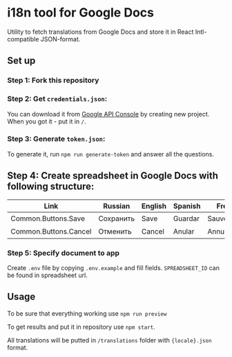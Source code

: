 # i18n tool for Google Docs

Utility to fetch translations from Google Docs and store it in React Intl-compatible JSON-format.  

## Set up

### Step 1: Fork this repository

### Step 2: Get `credentials.json`:

You can download it from [Google API Console](https://console.developers.google.com/apis/library) by creating new project. When you got it - put it in `/`.

### Step 3: Generate `token.json`:

To generate it, run `npm run generate-token` and answer all the questions.

## Step 4: Create spreadsheet in Google Docs with following structure:

| Link | Russian | English | Spanish | French | Chinese |
|------|---------|---------|---------|--------|---------|
| Common.Buttons.Save | Сохранить | Save | Guardar | Sauvegarder | 保存 | 
| Common.Buttons.Cancel | Отменить | Cancel | Anular | Annuler | 取消 |

### Step 5: Specify document to app

Create `.env` file by copying `.env.example` and fill fields. `SPREADSHEET_ID` can be found in spreadsheet url.

## Usage

To be sure that everything working use `npm run preview`

To get results and put it in repository use `npm start`.

All translations will be putted in `/translations` folder with `{locale}.json` format.

